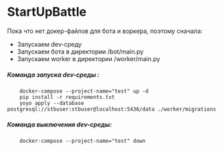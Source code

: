 # StartUpBattle

Пока что нет докер-файлов для бота и воркера, поэтому сначала:
+ Запускаем dev-среду
+ Запускаем бота в директории /bot/main.py
+ Запускаем worker в директории /worker/main.py


##### Команда запуска dev-среды :
```
    docker-compose --project-name="test" up -d
    pip install -r requirements.txt
    yoyo apply --database postgresql://stbuser:stbuser@localhost:5436/data ./worker/migrations
```


##### Команда выключения dev-среды:
```
    docker-compose --project-name="test" down
```
